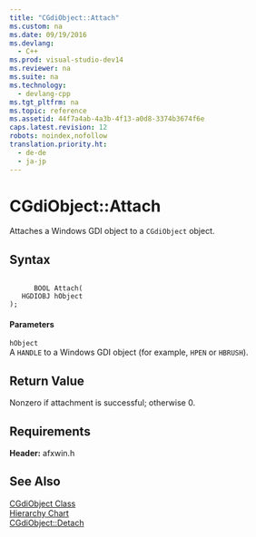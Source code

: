 ```yaml
---
title: "CGdiObject::Attach"
ms.custom: na
ms.date: 09/19/2016
ms.devlang: 
  - C++
ms.prod: visual-studio-dev14
ms.reviewer: na
ms.suite: na
ms.technology: 
  - devlang-cpp
ms.tgt_pltfrm: na
ms.topic: reference
ms.assetid: 44f7a4ab-4a3b-4f13-a0d8-3374b3674f6e
caps.latest.revision: 12
robots: noindex,nofollow
translation.priority.ht: 
  - de-de
  - ja-jp
---
```

# CGdiObject::Attach
Attaches a Windows GDI object to a `CGdiObject` object.  
  
## Syntax  
  
```  
  
      BOOL Attach(  
   HGDIOBJ hObject   
);  
```  
  
#### Parameters  
 `hObject`  
 A `HANDLE` to a Windows GDI object (for example, `HPEN` or `HBRUSH`).  
  
## Return Value  
 Nonzero if attachment is successful; otherwise 0.  
  
## Requirements  
 **Header:** afxwin.h  
  
## See Also  
 [CGdiObject Class](../vs140/CGdiObject-Class.md)   
 [Hierarchy Chart](../vs140/Hierarchy-Chart.md)   
 [CGdiObject::Detach](../vs140/CGdiObject--Detach.md)
